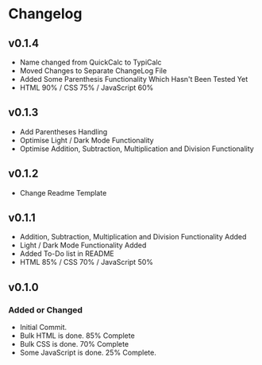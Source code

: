 # Changelog

## v0.1.4

- Name changed from QuickCalc to TypiCalc
- Moved Changes to Separate ChangeLog File
- Added Some Parenthesis Functionality Which Hasn't Been Tested Yet
- HTML 90% / CSS 75% / JavaScript 60%

## v0.1.3

- Add Parentheses Handling
- Optimise Light / Dark Mode Functionality
- Optimise Addition, Subtraction, Multiplication and Division Functionality

## v0.1.2

- Change Readme Template

## v0.1.1

- Addition, Subtraction, Multiplication and Division Functionality Added
- Light / Dark Mode Functionality Added
- Added To-Do list in README
- HTML 85% / CSS 70% / JavaScript 50%

## v0.1.0

### Added or Changed

- Initial Commit.
- Bulk HTML is done. 85% Complete
- Bulk CSS is done. 70% Complete
- Some JavaScript is done. 25% Complete.
